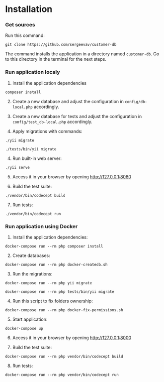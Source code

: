 Installation
============

### Get sources

Run this command:

```
git clone https://github.com/sergeevav/customer-db
```

The command installs the application in a directory named `customer-db`.
Go to this directory in the terminal for the next steps.

### Run application localy

1. Install the application dependencies

```
composer install
```

2. Create a new database and adjust the configuration in `config/db-local.php` accordingly.

2. Create a new database for tests and adjust the configuration in `config/test_db-local.php` accordingly.

3. Apply migrations with commands:

```
./yii migrate

./tests/bin/yii migrate
```

4. Run built-in web server:

```
./yii serve
```

5. Access it in your browser by opening  http://127.0.0.1:8080

6. Build the test suite:

```
./vendor/bin/codecept build
```

7. Run tests:

```
./vendor/bin/codecept run
```

### Run application using Docker

1. Install the application dependencies:

```
docker-compose run --rm php composer install
```

2. Create databases:

```
docker-compose run --rm php docker-createdb.sh
```

3. Run the migrations:

```
docker-compose run --rm php yii migrate

docker-compose run --rm php tests/bin/yii migrate
```

4. Run this script to fix folders ownership:

```
docker-compose run --rm php docker-fix-permissions.sh
```

5. Start application:

```
docker-compose up
```

6. Access it in your browser by opening  http://127.0.0.1:8000

7. Build the test suite:

```
docker-compose run --rm php vendor/bin/codecept build
```

8. Run tests:

```
docker-compose run --rm php vendor/bin/codecept run
```
